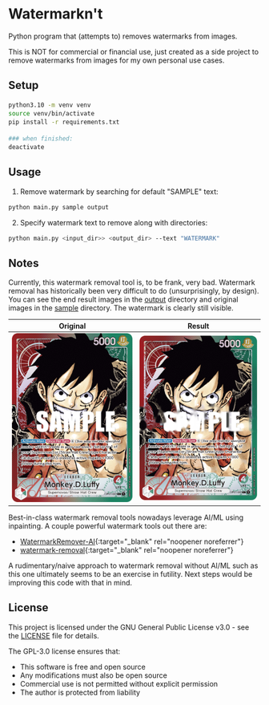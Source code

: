 # Watermarkn't

Python program that (attempts to) removes watermarks from images. 

This is NOT for commercial or financial use, just created as a side project to remove watermarks from images for my own personal use cases.

## Setup

```bash
python3.10 -m venv venv
source venv/bin/activate
pip install -r requirements.txt

### when finished:
deactivate 
```

## Usage

1. Remove watermark by searching for default "SAMPLE" text:
```bash
python main.py sample output
```

2. Specify watermark text to remove along with directories:
```bash
python main.py <input_dir>> <output_dir> --text "WATERMARK"
```

## Notes

Currently, this watermark removal tool is, to be frank, very bad. Watermark removal has historically been very difficult to do (unsurprisingly, by design). You can see the end result images in the [output](./output/) directory and original images in the [sample](./sample/) directory. The watermark is clearly still visible.

Original | Result
:-------------------------:|:-------------------------:
![SAMPLE](./sample/OP01-003_p1.png) | ![OUTPUT](./output/OP01-003_p1.png)

Best-in-class watermark removal tools nowadays leverage AI/ML using inpainting. A couple powerful watermark tools out there are:
- [WatermarkRemover-AI](https://github.com/D-Ogi/WatermarkRemover-AI){:target="_blank" rel="noopener noreferrer"}
- [watermark-removal](https://github.com/zuruoke/watermark-removal){:target="_blank" rel="noopener noreferrer"}

A rudimentary/naive approach to watermark removal without AI/ML such as this one ultimately seems to be an exercise in futility. Next steps would be improving this code with that in mind.

## License

This project is licensed under the GNU General Public License v3.0 - see the [LICENSE](LICENSE) file for details.

The GPL-3.0 license ensures that:
- This software is free and open source
- Any modifications must also be open source
- Commercial use is not permitted without explicit permission
- The author is protected from liability